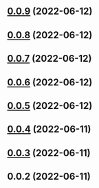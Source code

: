 ## [0.0.9](https://github.com/avocadoteam/react-mapkitjs/compare/v0.0.8...v0.0.9) (2022-06-12)

## [0.0.8](https://github.com/avocadoteam/react-mapkitjs/compare/v0.0.7...v0.0.8) (2022-06-12)

## [0.0.7](https://github.com/avocadoteam/react-mapkitjs/compare/v0.0.6...v0.0.7) (2022-06-12)

## [0.0.6](https://github.com/avocadoteam/react-mapkitjs/compare/v0.0.5...v0.0.6) (2022-06-12)

## [0.0.5](https://github.com/avocadoteam/react-mapkitjs/compare/v0.0.4...v0.0.5) (2022-06-12)

## [0.0.4](https://github.com/avocadoteam/react-mapkitjs/compare/v0.0.3...v0.0.4) (2022-06-11)

## [0.0.3](https://github.com/avocadoteam/react-mapkitjs/compare/v0.0.2...v0.0.3) (2022-06-11)

## 0.0.2 (2022-06-11)
